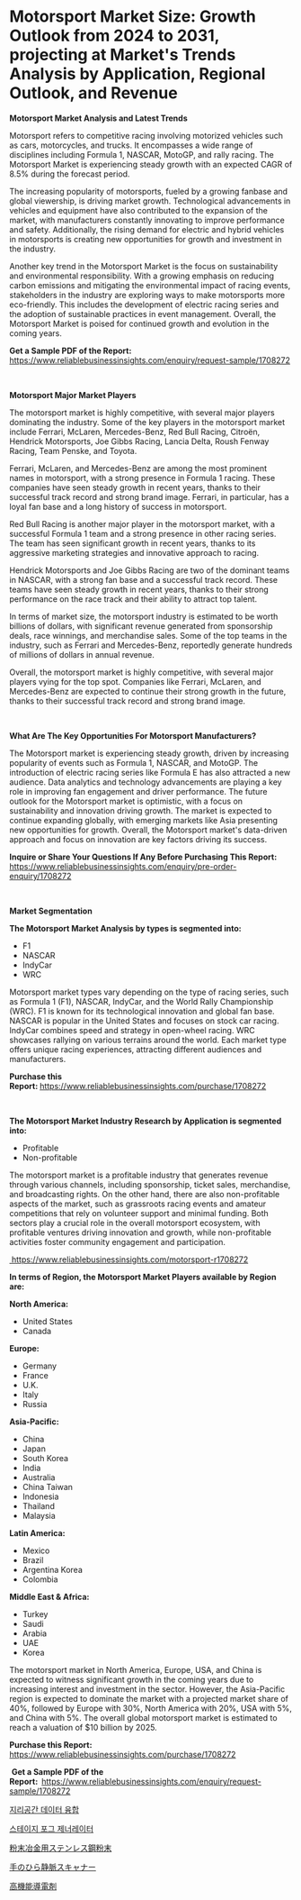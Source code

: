 <p><h1>Motorsport Market Size: Growth Outlook from 2024 to 2031, projecting at Market's Trends Analysis by Application, Regional Outlook, and Revenue</h1></p><p><strong>Motorsport Market Analysis and Latest Trends</strong></p>
<p><p>Motorsport refers to competitive racing involving motorized vehicles such as cars, motorcycles, and trucks. It encompasses a wide range of disciplines including Formula 1, NASCAR, MotoGP, and rally racing. The Motorsport Market is experiencing steady growth with an expected CAGR of 8.5% during the forecast period. </p><p>The increasing popularity of motorsports, fueled by a growing fanbase and global viewership, is driving market growth. Technological advancements in vehicles and equipment have also contributed to the expansion of the market, with manufacturers constantly innovating to improve performance and safety. Additionally, the rising demand for electric and hybrid vehicles in motorsports is creating new opportunities for growth and investment in the industry.</p><p>Another key trend in the Motorsport Market is the focus on sustainability and environmental responsibility. With a growing emphasis on reducing carbon emissions and mitigating the environmental impact of racing events, stakeholders in the industry are exploring ways to make motorsports more eco-friendly. This includes the development of electric racing series and the adoption of sustainable practices in event management. Overall, the Motorsport Market is poised for continued growth and evolution in the coming years.</p></p>
<p><strong>Get a Sample PDF of the Report:&nbsp;</strong> <a href="https://www.reliablebusinessinsights.com/enquiry/request-sample/1708272">https://www.reliablebusinessinsights.com/enquiry/request-sample/1708272</a></p>
<p>&nbsp;</p>
<p><strong>Motorsport Major Market Players</strong></p>
<p><p>The motorsport market is highly competitive, with several major players dominating the industry. Some of the key players in the motorsport market include Ferrari, McLaren, Mercedes-Benz, Red Bull Racing, Citroën, Hendrick Motorsports, Joe Gibbs Racing, Lancia Delta, Roush Fenway Racing, Team Penske, and Toyota.</p><p>Ferrari, McLaren, and Mercedes-Benz are among the most prominent names in motorsport, with a strong presence in Formula 1 racing. These companies have seen steady growth in recent years, thanks to their successful track record and strong brand image. Ferrari, in particular, has a loyal fan base and a long history of success in motorsport.</p><p>Red Bull Racing is another major player in the motorsport market, with a successful Formula 1 team and a strong presence in other racing series. The team has seen significant growth in recent years, thanks to its aggressive marketing strategies and innovative approach to racing.</p><p>Hendrick Motorsports and Joe Gibbs Racing are two of the dominant teams in NASCAR, with a strong fan base and a successful track record. These teams have seen steady growth in recent years, thanks to their strong performance on the race track and their ability to attract top talent.</p><p>In terms of market size, the motorsport industry is estimated to be worth billions of dollars, with significant revenue generated from sponsorship deals, race winnings, and merchandise sales. Some of the top teams in the industry, such as Ferrari and Mercedes-Benz, reportedly generate hundreds of millions of dollars in annual revenue.</p><p>Overall, the motorsport market is highly competitive, with several major players vying for the top spot. Companies like Ferrari, McLaren, and Mercedes-Benz are expected to continue their strong growth in the future, thanks to their successful track record and strong brand image.</p></p>
<p>&nbsp;</p>
<p><strong>What Are The Key Opportunities For Motorsport Manufacturers?</strong></p>
<p><p>The Motorsport market is experiencing steady growth, driven by increasing popularity of events such as Formula 1, NASCAR, and MotoGP. The introduction of electric racing series like Formula E has also attracted a new audience. Data analytics and technology advancements are playing a key role in improving fan engagement and driver performance. The future outlook for the Motorsport market is optimistic, with a focus on sustainability and innovation driving growth. The market is expected to continue expanding globally, with emerging markets like Asia presenting new opportunities for growth. Overall, the Motorsport market's data-driven approach and focus on innovation are key factors driving its success.</p></p>
<p><strong>Inquire or Share Your Questions If Any Before Purchasing This Report:</strong> <a href="https://www.reliablebusinessinsights.com/enquiry/pre-order-enquiry/1708272">https://www.reliablebusinessinsights.com/enquiry/pre-order-enquiry/1708272</a></p>
<p>&nbsp;</p>
<p><strong>Market Segmentation</strong></p>
<p><strong>The Motorsport Market Analysis by types is segmented into:</strong></p>
<p><ul><li>F1</li><li>NASCAR</li><li>IndyCar</li><li>WRC</li></ul></p>
<p><p>Motorsport market types vary depending on the type of racing series, such as Formula 1 (F1), NASCAR, IndyCar, and the World Rally Championship (WRC). F1 is known for its technological innovation and global fan base. NASCAR is popular in the United States and focuses on stock car racing. IndyCar combines speed and strategy in open-wheel racing. WRC showcases rallying on various terrains around the world. Each market type offers unique racing experiences, attracting different audiences and manufacturers.</p></p>
<p><strong>Purchase this Report:&nbsp;</strong><a href="https://www.reliablebusinessinsights.com/purchase/1708272">https://www.reliablebusinessinsights.com/purchase/1708272</a></p>
<p>&nbsp;</p>
<p><strong>The Motorsport Market Industry Research by Application is segmented into:</strong></p>
<p><ul><li>Profitable</li><li>Non-profitable</li></ul></p>
<p><p>The motorsport market is a profitable industry that generates revenue through various channels, including sponsorship, ticket sales, merchandise, and broadcasting rights. On the other hand, there are also non-profitable aspects of the market, such as grassroots racing events and amateur competitions that rely on volunteer support and minimal funding. Both sectors play a crucial role in the overall motorsport ecosystem, with profitable ventures driving innovation and growth, while non-profitable activities foster community engagement and participation.</p></p>
<p><a href="https://www.reliablebusinessinsights.com/motorsport-r1708272">&nbsp;https://www.reliablebusinessinsights.com/motorsport-r1708272</a></p>
<p><strong>In terms of Region, the Motorsport Market Players available by Region are:</strong></p>
<p>
    <p> <strong> North America: </strong>
        <ul>
            <li>United States</li>
            <li>Canada</li>
        </ul>
        </p> 
    <p> <strong> Europe: </strong>
        <ul>
            <li>Germany</li>
            <li>France</li>
            <li>U.K.</li>
            <li>Italy</li>
            <li>Russia</li>
        </ul>
        </p> 
    <p> <strong> Asia-Pacific: </strong>
        <ul>
            <li>China</li>
            <li>Japan</li>
            <li>South Korea</li>
            <li>India</li>
            <li>Australia</li>
            <li>China Taiwan</li>
            <li>Indonesia</li>
            <li>Thailand</li>
            <li>Malaysia</li>
        </ul>
        </p> 
    <p> <strong> Latin America: </strong>
        <ul>
            <li>Mexico</li>
            <li>Brazil</li>
            <li>Argentina Korea</li>
            <li>Colombia</li>
        </ul>
        </p> 
    <p> <strong> Middle East & Africa: </strong>
        <ul>
            <li>Turkey</li>
            <li>Saudi</li>
            <li>Arabia</li>
            <li>UAE</li>
            <li>Korea</li>
        </ul>
    </p>
    </p>
<p><p>The motorsport market in North America, Europe, USA, and China is expected to witness significant growth in the coming years due to increasing interest and investment in the sector. However, the Asia-Pacific region is expected to dominate the market with a projected market share of 40%, followed by Europe with 30%, North America with 20%, USA with 5%, and China with 5%. The overall global motorsport market is estimated to reach a valuation of $10 billion by 2025.</p></p>
<p><strong>Purchase this Report: </strong><a href="https://www.reliablebusinessinsights.com/purchase/1708272">https://www.reliablebusinessinsights.com/purchase/1708272</a></p>
<p>&nbsp;<strong>Get a Sample PDF of the Report:&nbsp;&nbsp;</strong><a href="https://www.reliablebusinessinsights.com/enquiry/request-sample/1708272">https://www.reliablebusinessinsights.com/enquiry/request-sample/1708272</a></p>
<p><strong></strong></p>
<p><p><a href="https://medium.com/@jenniferstanley2022/%EC%A7%80%EB%A6%AC-%EC%A0%95%EB%B3%B4-%EB%8D%B0%EC%9D%B4%ED%84%B0-%ED%93%A8%EC%A0%84-%EC%8B%9C%EC%9E%A5-%EC%A1%B0%EC%82%AC-%EB%B3%B4%EA%B3%A0%EC%84%9C-%EA%B7%B8-%EC%97%AD%EC%82%AC-%EB%B0%8F-2024%EB%85%84%EB%B6%80%ED%84%B0-2031%EB%85%84%EA%B9%8C%EC%A7%80%EC%9D%98-%EC%98%88%EC%B8%A1-f4a2e8c01382">지리공간 데이터 융합</a></p><p><a href="https://medium.com/@leeanford76845djf/%EC%8A%A4%ED%85%8C%EC%9D%B4%EC%A7%80-%EC%95%88%EA%B0%9C-%EB%B0%9C%EC%83%9D%EA%B8%B0-%EC%8B%9C%EC%9E%A5-%EC%84%B1%EA%B3%B5%EC%A0%81%EC%9D%B8-%EB%B9%84%EC%A6%88%EB%8B%88%EC%8A%A4-%EC%A0%84%EB%9E%B5%EC%9D%98-%ED%95%B5%EC%8B%AC-%EC%98%88%EC%B8%A1%EC%9D%80-2031%EB%85%84%EA%B9%8C%EC%A7%80-%EC%9D%B4%EC%96%B4%EC%A7%88-%EA%B2%83%EC%9D%B4%EB%8B%A4-19cb9de863b2">스테이지 포그 제너레이터</a></p><p><a href="https://medium.com/@alfaro.etbn_52903/%E7%B2%89%E6%9C%AB%E5%86%B6%E9%87%91%E7%94%A8%E3%82%B9%E3%83%86%E3%83%B3%E3%83%AC%E3%82%B9%E9%8B%BC%E7%B2%89%E6%9C%AB%E3%81%AE%E5%B8%82%E5%A0%B4%E8%AA%BF%E6%9F%BB%E3%83%AC%E3%83%9D%E3%83%BC%E3%83%88-%E3%81%9D%E3%81%AE%E6%AD%B4%E5%8F%B2%E3%81%A82031%E5%B9%B4%E3%81%BE%E3%81%A7%E3%81%AE%E4%BA%88%E6%B8%AC-6d3be8ccefc0">粉末冶金用ステンレス鋼粉末</a></p><p><a href="https://github.com/VinceMarvin1/Market-Research-Report-List-1/blob/main/4978094103661.md">手のひら静脈スキャナー</a></p><p><a href="https://github.com/zoetazuur/Market-Research-Report-List-1/blob/main/6008924103660.md">高機能導電剤</a></p></p>